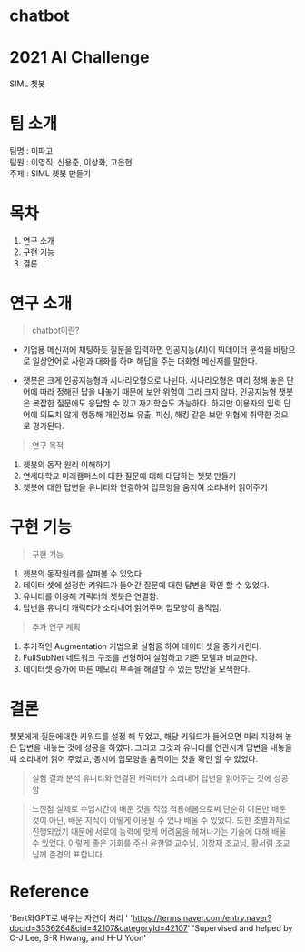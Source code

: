 # chatbot
# 2021 AI Challenge   
SIML 쳇봇

# 팀 소개
팀명 : 미파고    
팀원 : 이영직, 신용준, 이상화, 고은현  
주제 : SIML 쳇봇 만들기


# 목차
1. 연구 소개
2. 구현 기능
3. 결론

# 연구 소개
> chatbot이란?  
* 기업용 메신저에 채팅하듯 질문을 입력하면 인공지능(AI)이 빅데이터 분석을 바탕으로 일상언어로 사람과 대화를 하며 해답을 주는 대화형 메신저를 말한다.

* 챗봇은 크게 인공지능형과 시나리오형으로 나뉜다.
시나리오형은 미리 정해 놓은 단어에 따라 정해진 답을 내놓기 때문에 보안 위험이 그리 크지 않다.
인공지능형 챗봇은 복잡한 질문에도 응답할 수 있고 자기학습도 가능하다. 하지만 이용자의 입력 단어에 의도치 않게 행동해 개인정보 유출, 피싱, 해킹 같은 보안 위협에 취약한 것으로 평가된다.

> 연구 목적
1. 쳇봇의 동작 원리 이해하기
2. 연세대학교 미래캠퍼스에 대한 질문에 대해 대답하는 쳇봇 만들기
3. 쳇봇에 대한 답변을 유니티와 연결하여 입모양을 움지여 소리내어 읽어주기


# 구현 기능
> 구현 기능
1. 쳇봇의 동작원리를 살펴볼 수 있었다.
2. 데이터 셋에 설정한 키워드가 들어간 질문에 대한 답변을 확인 할 수 있었다.
3. 유니티를 이용해 캐릭터와 쳇봇은 연결함. 
4. 답변을 유니티 캐릭터가 소리내어 읽어주며 입모양이 움직임.


>  추가 연구 계획
1. 추가적인 Augmentation 기법으로 실험을 하여 데이터 셋을 증가시킨다.  
2. FullSubNet 네트워크 구조를 변형하여 실험하고 기존 모델과 비교한다.  
3. 데이터셋 증가에 따른 메모리 부족을 해결할 수 있는 방안을 모색한다.
# 결론
쳇봇에게 질문에대한 키워드를 설정 해 두었고, 해당 키워드가 들어오면 미리 지정해 놓은 답변을 내놓는 것에 성공을 하였다. 그리고 그것과 유니티를 연관시켜 답변을 내놓을 때 소리내어 읽어 주었고,
동시에 입모양을 움직이는 것을 확인 할 수 있었다.

> 실험 결과 분석
유니티와 연결된 캐릭터가 소리내어 답변을 읽어주는 것에 성공함

>느낀점
실제로 수업시간에 배운 것을 직접 적용해봄으로써 단순히 이론만 배운 것이 아닌, 배운 지식이 어떻게 이용될 수 있나 배울 수 있었다. 또한 조별과제로 진행되었기 때문에 서로에 능력에 맞게
어려움을 헤쳐나가는 기술에 대해 배울 수 있었다. 이렇게 좋은 기회를 주신 윤한얼 교수님, 이창재 조교님, 황서림 조교님께 존경의 표합니다.

# Reference  
'Bert와GPT로 배우는 자연어 처리 '
'https://terms.naver.com/entry.naver?docId=3536264&cid=42107&categoryId=42107'
'Supervised and helped by C-J Lee, S-R Hwang, and H-U Yoon'
